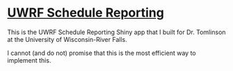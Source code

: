 # [UWRF Schedule Reporting](https://jackthomas.shinyapps.io/web-schedule/)

This is the UWRF Schedule Reporting Shiny app that I built for Dr. Tomlinson at the University of Wisconsin-River Falls.

I cannot (and do not) promise that this is the most efficient way to implement this.

